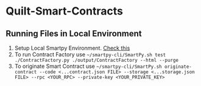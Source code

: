 # Quilt-Smart-Contracts

## Running Files in Local Environment
1. Setup Local Smartpy Environment. [Check this](https://smartpy.io/docs/cli/)
2. To run Contract Factory use
`~/smartpy-cli/SmartPy.sh test ./ContractFactory.py ./output/ContractFactory --html --purge`
3. To originate Smart Contract use
`~/smartpy-cli/SmartPy.sh originate-contract --code <...contract.json FILE> --storage <...storage.json FILE> --rpc <YOUR_RPC> --private-key <YOUR_PRIVATE_KEY>`
